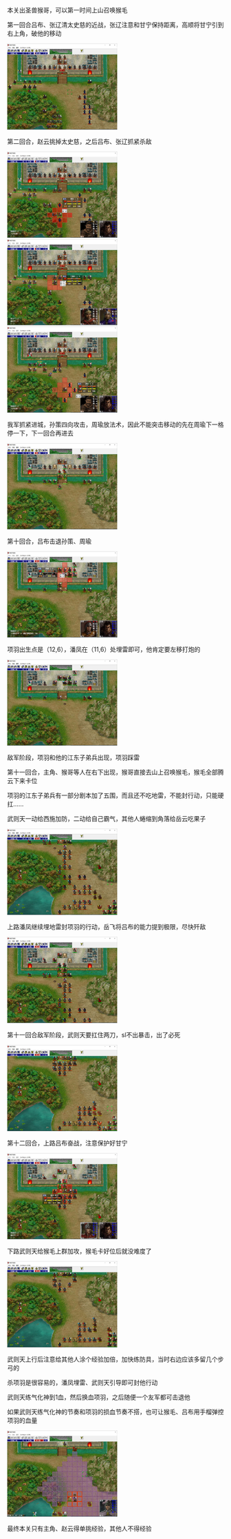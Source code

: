 本关出圣兽猴哥，可以第一时间上山召唤猴毛

第一回合吕布、张辽清太史慈的近战，张辽注意和甘宁保持距离，高顺将甘宁引到右上角，破他的移动

<img src="https://raw.githubusercontent.com/Avanti1980/myth-of-three-kingdoms/master/img/19/01.jpg" style="zoom:25%;" />

第二回合，赵云挑掉太史慈，之后吕布、张辽抓紧杀敌

<img src="https://raw.githubusercontent.com/Avanti1980/myth-of-three-kingdoms/master/img/19/02.jpg" style="zoom:25%;" />

<img src="https://raw.githubusercontent.com/Avanti1980/myth-of-three-kingdoms/master/img/19/03.jpg" style="zoom:25%;" />

<img src="https://raw.githubusercontent.com/Avanti1980/myth-of-three-kingdoms/master/img/19/04.jpg" style="zoom:25%;" />

我军抓紧进城，孙策四向攻击，周瑜放法术，因此不能突击移动的先在周瑜下一格停一下，下一回合再进去

<img src="https://raw.githubusercontent.com/Avanti1980/myth-of-three-kingdoms/master/img/19/05.jpg" style="zoom:25%;" />

第十回合，吕布击退孙策、周瑜

<img src="https://raw.githubusercontent.com/Avanti1980/myth-of-three-kingdoms/master/img/19/06.jpg" style="zoom:25%;" />

项羽出生点是（12,6），潘凤在（11,6）处埋雷即可，他肯定要左移打炮的

<img src="https://raw.githubusercontent.com/Avanti1980/myth-of-three-kingdoms/master/img/19/07.jpg" style="zoom:25%;" />

敌军阶段，项羽和他的江东子弟兵出现，项羽踩雷

第十一回合，主角、猴哥等人在右下出现，猴哥直接去山上召唤猴毛，猴毛全部腾云下来卡位

项羽的江东子弟兵有一部分剧本加了五围，而且还不吃地雷，不能封行动，只能硬扛……

武则天一动给西施加防，二动给自己霸气，其他人蜷缩到角落给岳云吃果子

<img src="https://raw.githubusercontent.com/Avanti1980/myth-of-three-kingdoms/master/img/19/08.jpg" style="zoom:25%;" />

上路潘凤继续埋地雷封项羽的行动，岳飞将吕布的能力提到极限，尽快歼敌

<img src="https://raw.githubusercontent.com/Avanti1980/myth-of-three-kingdoms/master/img/19/09.jpg" style="zoom:25%;" />

第十一回合敌军阶段，武则天要扛住两刀，sl不出暴击，出了必死

<img src="https://raw.githubusercontent.com/Avanti1980/myth-of-three-kingdoms/master/img/19/10.jpg" style="zoom:25%;" />

第十二回合，上路吕布奋战，注意保护好甘宁

<img src="https://raw.githubusercontent.com/Avanti1980/myth-of-three-kingdoms/master/img/19/11.jpg" style="zoom:25%;" />

下路武则天给猴毛上群加攻，猴毛卡好位后就没难度了

<img src="https://raw.githubusercontent.com/Avanti1980/myth-of-three-kingdoms/master/img/19/12.jpg" style="zoom:25%;" />

武则天上行后注意给其他人涂个经验加倍，加快练防具，当时右边应该多留几个步弓的

杀项羽是很容易的，潘凤埋雷、武则天引导即可封他行动

武则天练气化神到1血，然后换血项羽，之后随便一个友军都可击退他

如果武则天练气化神的节奏和项羽的损血节奏不搭，也可让猴毛、吕布用手榴弹控项羽的血量

<img src="https://raw.githubusercontent.com/Avanti1980/myth-of-three-kingdoms/master/img/19/13.jpg" style="zoom:25%;" />

最终本关只有主角、赵云得单挑经验，其他人不得经验